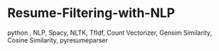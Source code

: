 # Resume-Filtering-with-NLP
python , NLP, Spacy, NLTK, TfIdf, Count Vectorizer, Gensim Similarity, Cosine Similarity, pyresumeparser
